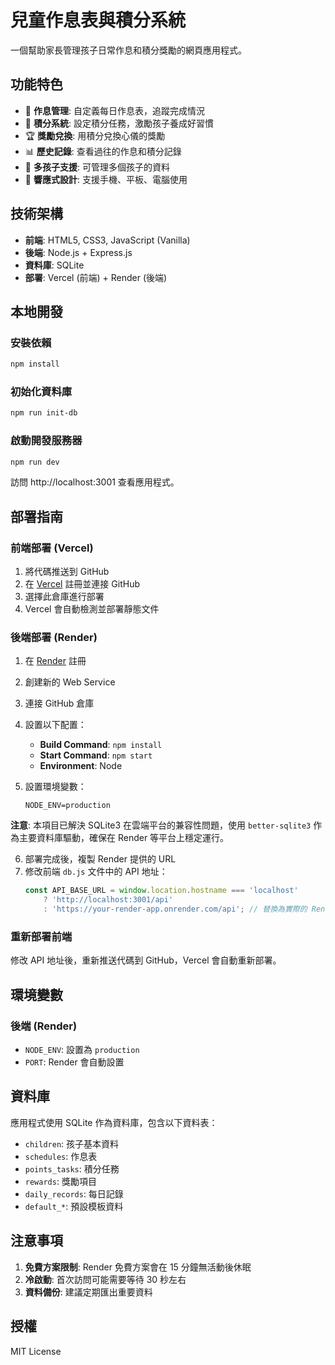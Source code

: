 # 兒童作息表與積分系統

一個幫助家長管理孩子日常作息和積分獎勵的網頁應用程式。

## 功能特色

- 📅 **作息管理**: 自定義每日作息表，追蹤完成情況
- 🎯 **積分系統**: 設定積分任務，激勵孩子養成好習慣
- 🏆 **獎勵兌換**: 用積分兌換心儀的獎勵
- 📊 **歷史記錄**: 查看過往的作息和積分記錄
- 👶 **多孩子支援**: 可管理多個孩子的資料
- 📱 **響應式設計**: 支援手機、平板、電腦使用

## 技術架構

- **前端**: HTML5, CSS3, JavaScript (Vanilla)
- **後端**: Node.js + Express.js
- **資料庫**: SQLite
- **部署**: Vercel (前端) + Render (後端)

## 本地開發

### 安裝依賴
```bash
npm install
```

### 初始化資料庫
```bash
npm run init-db
```

### 啟動開發服務器
```bash
npm run dev
```

訪問 http://localhost:3001 查看應用程式。

## 部署指南

### 前端部署 (Vercel)

1. 將代碼推送到 GitHub
2. 在 [Vercel](https://vercel.com) 註冊並連接 GitHub
3. 選擇此倉庫進行部署
4. Vercel 會自動檢測並部署靜態文件

### 後端部署 (Render)

1. 在 [Render](https://render.com) 註冊
2. 創建新的 Web Service
3. 連接 GitHub 倉庫
4. 設置以下配置：
   - **Build Command**: `npm install`
   - **Start Command**: `npm start`
   - **Environment**: Node

5. 設置環境變數：
   ```
   NODE_ENV=production
   ```

**注意**: 本項目已解決 SQLite3 在雲端平台的兼容性問題，使用 `better-sqlite3` 作為主要資料庫驅動，確保在 Render 等平台上穩定運行。

6. 部署完成後，複製 Render 提供的 URL
7. 修改前端 `db.js` 文件中的 API 地址：
   ```javascript
   const API_BASE_URL = window.location.hostname === 'localhost' 
       ? 'http://localhost:3001/api'
       : 'https://your-render-app.onrender.com/api'; // 替換為實際的 Render URL
   ```

### 重新部署前端

修改 API 地址後，重新推送代碼到 GitHub，Vercel 會自動重新部署。

## 環境變數

### 後端 (Render)
- `NODE_ENV`: 設置為 `production`
- `PORT`: Render 會自動設置

## 資料庫

應用程式使用 SQLite 作為資料庫，包含以下資料表：
- `children`: 孩子基本資料
- `schedules`: 作息表
- `points_tasks`: 積分任務
- `rewards`: 獎勵項目
- `daily_records`: 每日記錄
- `default_*`: 預設模板資料

## 注意事項

1. **免費方案限制**: Render 免費方案會在 15 分鐘無活動後休眠
2. **冷啟動**: 首次訪問可能需要等待 30 秒左右
3. **資料備份**: 建議定期匯出重要資料

## 授權

MIT License